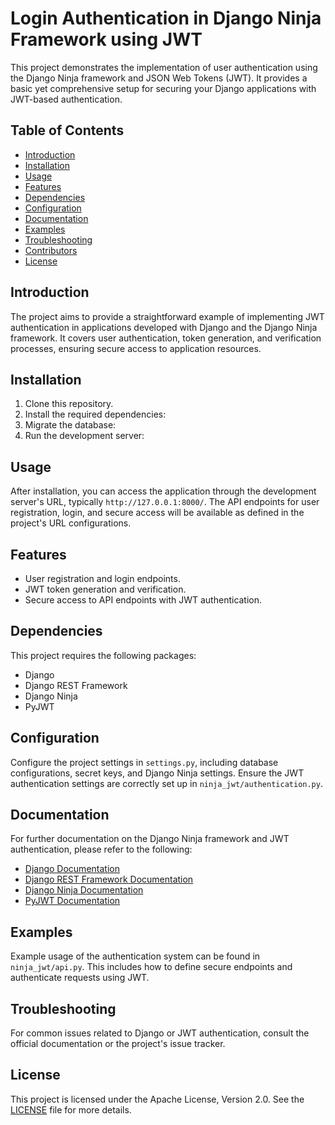 # Login Authentication in Django Ninja Framework using JWT

This project demonstrates the implementation of user authentication using the Django Ninja framework and JSON Web Tokens (JWT). It provides a basic yet comprehensive setup for securing your Django applications with JWT-based authentication.

## Table of Contents

- [Introduction](#introduction)
- [Installation](#installation)
- [Usage](#usage)
- [Features](#features)
- [Dependencies](#dependencies)
- [Configuration](#configuration)
- [Documentation](#documentation)
- [Examples](#examples)
- [Troubleshooting](#troubleshooting)
- [Contributors](#contributors)
- [License](#license)

## Introduction

The project aims to provide a straightforward example of implementing JWT authentication in applications developed with Django and the Django Ninja framework. It covers user authentication, token generation, and verification processes, ensuring secure access to application resources.

## Installation

1. Clone this repository.
2. Install the required dependencies:
3. Migrate the database:
4. Run the development server:

## Usage

After installation, you can access the application through the development server's URL, typically `http://127.0.0.1:8000/`. The API endpoints for user registration, login, and secure access will be available as defined in the project's URL configurations.

## Features

- User registration and login endpoints.
- JWT token generation and verification.
- Secure access to API endpoints with JWT authentication.

## Dependencies

This project requires the following packages:
- Django
- Django REST Framework
- Django Ninja
- PyJWT

## Configuration

Configure the project settings in `settings.py`, including database configurations, secret keys, and Django Ninja settings. Ensure the JWT authentication settings are correctly set up in `ninja_jwt/authentication.py`.

## Documentation

For further documentation on the Django Ninja framework and JWT authentication, please refer to the following:
- [Django Documentation](https://docs.djangoproject.com/en/stable/)
- [Django REST Framework Documentation](https://www.django-rest-framework.org/)
- [Django Ninja Documentation](https://django-ninja.rest-framework.com/)
- [PyJWT Documentation](https://pyjwt.readthedocs.io/en/latest/)

## Examples

Example usage of the authentication system can be found in `ninja_jwt/api.py`. This includes how to define secure endpoints and authenticate requests using JWT.

## Troubleshooting

For common issues related to Django or JWT authentication, consult the official documentation or the project's issue tracker.

## License

This project is licensed under the Apache License, Version 2.0. See the [LICENSE](LICENSE) file for more details.